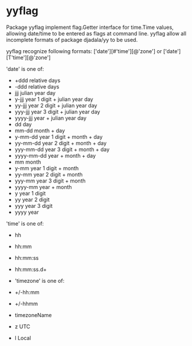 # yyflag

Package yyflag implement flag.Getter interface for time.Time values,
allowing date/time to be entered as flags at command line.
yyflag allow all incomplete formats of package djadala/yy to be used.

yyflag recognize following formats:
 ['date'][#'time'][@'zone'] or ['date'][T'time'][@'zone']

 'date' is one of:
-  +ddd               relative days
-  -ddd               relative days
-  jjj                julian year day
-  y-jjj              year 1 digit + julian year day
-  yy-jjj             year 2 digit + julian year day
-  yyy-jjj            year 3 digit + julian year day
-  yyyy-jjj           year + julian year day
-  dd                 day
-  mm-dd              month + day
-  y-mm-dd            year 1 digit + month + day
-  yy-mm-dd           year 2 digit + month + day
-  yyy-mm-dd          year 3 digit + month + day
-  yyyy-mm-dd         year + month + day
-  mm                 month
-  y-mm               year 1 digit + month
-  yy-mm              year 2 digit + month
-  yyy-mm             year 3 digit + month
-  yyyy-mm            year + month
-  y                  year 1 digit
-  yy                 year 2 digit
-  yyy                year 3 digit
-  yyyy               year

 'time' is one of:
-  hh
-  hh:mm
-  hh:mm:ss
-  hh:mm:ss.d+

- 'timezone' is one of:
-  +/-hh:mm
-  +/-hhmm
-  timezoneName
-  z                  UTC
-  l                  Local

